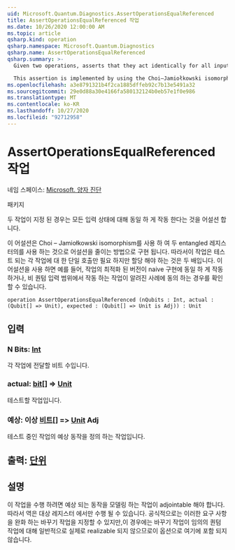 ```yaml
---
uid: Microsoft.Quantum.Diagnostics.AssertOperationsEqualReferenced
title: AssertOperationsEqualReferenced 작업
ms.date: 10/26/2020 12:00:00 AM
ms.topic: article
qsharp.kind: operation
qsharp.namespace: Microsoft.Quantum.Diagnostics
qsharp.name: AssertOperationsEqualReferenced
qsharp.summary: >-
  Given two operations, asserts that they act identically for all input states.

  This assertion is implemented by using the Choi–Jamiołkowski isomorphism to reduce the assertion to one of a qubit state assertion on two entangled registers. Thus, this operation needs only a single call to each operation being tested, but requires twice as many qubits to be allocated. This assertion can be used to ensure, for instance, that an optimized version of an operation acts identically to its naïve implementation, or that an operation which acts on a range of non-quantum inputs agrees with known cases.
ms.openlocfilehash: a3e8791321b4f2ca1885dffeb92c7b13e5491a32
ms.sourcegitcommit: 29e0d88a30e4166fa580132124b0eb57e1f0e986
ms.translationtype: MT
ms.contentlocale: ko-KR
ms.lasthandoff: 10/27/2020
ms.locfileid: "92712958"
---
```

# <a name="assertoperationsequalreferenced-operation"></a>AssertOperationsEqualReferenced 작업

네임 스페이스: [Microsoft. 양자 진단](xref:Microsoft.Quantum.Diagnostics)

패키지 [](https://nuget.org/packages/)


두 작업이 지정 된 경우는 모든 입력 상태에 대해 동일 하 게 작동 한다는 것을 어설션 합니다.

이 어설션은 Choi – Jamiołkowski isomorphism를 사용 하 여 두 entangled 레지스터의를 사용 하는 것으로 어설션을 줄이는 방법으로 구현 됩니다.
따라서이 작업은 테스트 되는 각 작업에 대 한 단일 호출만 필요 하지만 할당 해야 하는 것은 두 배입니다.
이 어설션을 사용 하면 예를 들어, 작업의 최적화 된 버전이 naive 구현에 동일 하 게 작동 하거나, 비 퀀텀 입력 범위에서 작동 하는 작업이 알려진 사례에 동의 하는 경우를 확인할 수 있습니다.

```qsharp
operation AssertOperationsEqualReferenced (nQubits : Int, actual : (Qubit[] => Unit), expected : (Qubit[] => Unit is Adj)) : Unit
```


## <a name="input"></a>입력

### <a name="nqubits--int"></a>N Bits: [Int](xref:microsoft.quantum.lang-ref.int)

각 작업에 전달할 비트 수입니다.


### <a name="actual--qubit--unit"></a>actual: [bit](xref:microsoft.quantum.lang-ref.qubit)[] => [Unit](xref:microsoft.quantum.lang-ref.unit) 

테스트할 작업입니다.


### <a name="expected--qubit--unit-adj"></a>예상: 이상 [비트](xref:microsoft.quantum.lang-ref.qubit)[] => [Unit](xref:microsoft.quantum.lang-ref.unit) Adj

테스트 중인 작업의 예상 동작을 정의 하는 작업입니다.



## <a name="output--unit"></a>출력: [단위](xref:microsoft.quantum.lang-ref.unit)



## <a name="remarks"></a>설명

이 작업을 수행 하려면 예상 되는 동작을 모델링 하는 작업이 adjointable 해야 합니다. 따라서 역은 대상 레지스터 에서만 수행 될 수 있습니다.
공식적으로는 이러한 요구 사항을 완화 하는 바꾸기 작업을 지정할 수 있지만,이 경우에는 바꾸기 작업이 임의의 퀀텀 작업에 대해 일반적으로 실제로 realizable 되지 않으므로이 옵션으로 여기에 포함 되지 않습니다.